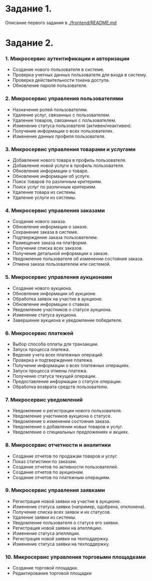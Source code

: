 # Задание 1.
Описание первого задания в [./frontend/README.md](./frontend/README.md)

# Задание 2.
### 1. Микросервис аутентификации и авторизации

* Создание нового пользователя в системе.
* Проверка учетных данных пользователя для входа в систему.
* Проверка действительности токена доступа.
* Обновление пароля пользователя.

### 2. Микросервис управления пользователями
* Назначение ролей пользователям.
* Удаление услуг, связанных с пользователем.
* Удаление товаров, связанных с пользователем.
* Изменение статуса пользователя (активен/неактивен).
* Получение информации о всех пользователях.
* Изменение данных профиля пользователя.

### 3. Микросервис управления товарами и услугами 
* Добавление нового товара в профиль пользователя.
* Добавление новой услуги в профиль пользователя.
* Обновление информации о товаре.
* Обновление информации об услуге.
* Поиск товаров по различным критериям.
* Поиск услуг по различным критериям.
* Удаление товара из системы.
* Удаление услуги из системы.

### 4. Микросервис управления заказами
* Создание нового заказа.
* Обновление информации о заказе.
* Сохранение заказа в системе.
* Подтверждение заказа пользователем.
* Размещение заказа на платформе.
* Получение списка всех заказов.
* Получение детальной информации о заказе.
* Уведомление пользователя об изменении состояния заказа.
* Отмена заказа пользователем или системой.

### 5. Микросервис управления аукционами
* Создание нового аукциона.
* Обновление информации об аукционе.
* Обработка заявок на участие в аукционе.
* Обновление информации о ставках.
* Уведомление участников о статусе аукциона.
* Изменение статуса аукциона.
* Завершение аукциона и уведомление победителя.

### 6. Микросервис платежей 
* Выбор способа оплаты для транзакции.
* Запуск процесса платежа.
* Ведение учета всех платежных операций.
* Проверка и подтверждение платежа.
* Получение информации о всех платежных операциях.
* Запуск процесса отмены платежа.
* Получение статуса текущей операции.
* Предоставление информации о статусе операции.
* Обработка возврата средств пользователю.

### 7. Микросервис уведомлений 
* Уведомление о регистрации нового пользователя.
* Уведомление участников аукциона о статусе.
* Уведомление о изменении состояния заказа.
* Уведомление о добавлении новых товаров и услуг.
* Уведомление о специальных предложениях и акциях.

### 8. Микросервис отчетности и аналитики
* Создание отчетов по продажам товаров и услуг.
* Показ статистики по заказам.
* Создание отчетов по активности пользователей.
* Создание отчетов по аукционам.
* Создание отчетов по платежным операциям.

### 9. Микросервис управления заявками
* Регистрация новой заявки на участие в аукционе.
* Изменение статуса заявки (например, одобрена, отклонена).
* Получение списка всех заявок и их статусов.
* Удаление заявки из системы.
* Уведомление пользователя о статусе его заявки.
* Регистрация новой заявки на апелляцию.
* Изменение статуса апелляции.
* Регистрация новой заявки на техподдержку.
* Изменение статуса заявки на техподдержку.

### 10. Микросервис управления торговыми площадками
* Создание торговой площадки.
* Редактирование торговой площадки
